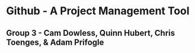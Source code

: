 # Github - A Project Management Tool
## Group 3 - Cam Dowless, Quinn Hubert, Chris Toenges, & Adam Prifogle
